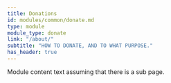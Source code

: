 ```yaml
---
title: Donations
id: modules/common/donate.md
type: module
module_type: donate
link: "/about/"
subtitle: "HOW TO DONATE, AND TO WHAT PURPOSE."
has_header: true
---
```

Module content text assuming that there is a sub page.